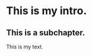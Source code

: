 # This is my intro.

## This is a subchapter.

This is my text.

  <script type="text/javascript" src="https://identity.netlify.com/v1/netlify-identity-widget.js"></script>